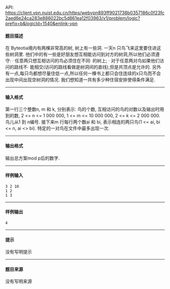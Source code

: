 API: https://client.vpn.nuist.edu.cn/https/webvpn893ff9021738b0357186c0f23fc2aed6e24ca283e886022bc5d861ea12f03963/v1/problem/logic?prefix=b&logicId=1540&enlink-vpn

#### 题目描述

在 Byteotia境内有两棵非常高的树, 树上有一些洞. 一天n 只鸟飞来这里要住进这些树洞里. 他们中的有一些是好朋友想互相能访问到对方的树洞,所以他们必须遵守: · 任意两只想互相访问的鸟必须住在不同· 的树上; · 对于任意两对鸟如果他们访问的路线不· 能相交(访问的路线看做是树洞间的直线),但是共顶点是允许的. 另外有一点,每只鸟都想尽量住低一点,所以任何一棵书上都只会住连续的x只鸟而不会出现中间出现空树洞的情况. 我们想知道一共有多少种住宿安排使得条件满足.

---

#### 输入格式

第一行三个整数n, m 和 k, 分别表示: 鸟的个数, 互相访问的鸟的对数以及输出时用到的数, 2 <= n <= 1 000 000, 1 <= m <= 10 000 000, 2 <= k <= 2 000 000. 鸟儿从1 到 n编号. 接下来m 行每行两个数ai 和 bi, 表示相连的两只鸟(1 <= ai, bi <= n, ai <> bi). 特定的一对鸟在文件中最多出现一次.

---

#### 输出格式

输出总方案mod p后的数字.

---

#### 样例输入
```
3 2 10
1 2
1 3

```

---

#### 样例输出
```
4

```

---

#### 提示

没有写明提示

---

#### 题目来源

没有写明来源